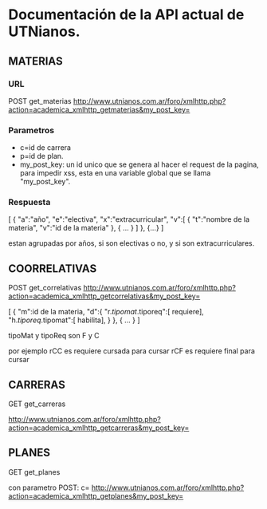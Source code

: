 # Documentación de la API actual de UTNianos.

## MATERIAS

### URL
 
 POST get_materias
 http://www.utnianos.com.ar/foro/xmlhttp.php?action=academica_xmlhttp_getmaterias&my_post_key=

### Parametros
 - c=id de carrera
 - p=id de plan.
 - my_post_key: un id unico que se genera al hacer el request de la pagina, para impedir xss, esta en una variable global que se llama "my_post_key".

### Respuesta

[
{
"a":"año",
"e":"electiva",
"x":"extracurricular",
"v":[
{
"t":"nombre de la materia",
"v":"id de la materia"
},
{
...
}
]
},
{...}
]

estan agrupadas por años, si son electivas o no, y si son extracurriculares.

## COORRELATIVAS

POST
get_correlativas
http://www.utnianos.com.ar/foro/xmlhttp.php?action=academica_xmlhttp_getcorrelativas&my_post_key=

[
{
"m":id de la materia,
"d":{
"r.$tipomat.$tiporeq":[ requiere],
"h.$tiporeq.$tipomat":[ habilita],
}
},
{ ... }
]

tipoMat y tipoReq son F y C

por ejemplo
rCC es requiere cursada para cursar
rCF es requiere final para cursar

## CARRERAS

GET
get_carreras

http://www.utnianos.com.ar/foro/xmlhttp.php?action=academica_xmlhttp_getcarreras&my_post_key=

## PLANES

GET
get_planes

con parametro POST: c=
http://www.utnianos.com.ar/foro/xmlhttp.php?action=academica_xmlhttp_getplanes&my_post_key=

